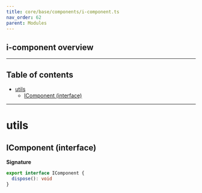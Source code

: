 ```yaml
---
title: core/base/components/i-component.ts
nav_order: 62
parent: Modules
---
```


## i-component overview

---

<h2 class="text-delta">Table of contents</h2>

- [utils](#utils)
  - [IComponent (interface)](#icomponent-interface)

---

# utils

## IComponent (interface)

**Signature**

```ts
export interface IComponent {
  dispose(): void
}
```
